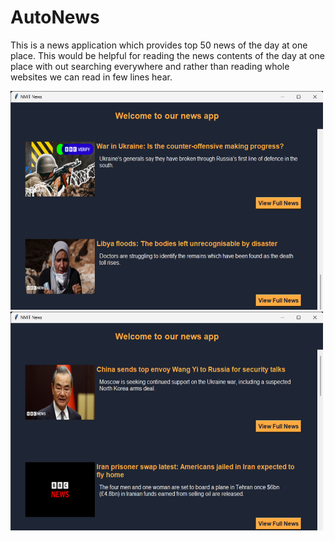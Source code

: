 # AutoNews
This is a news application which provides top 50 news of the day at one place.
This would be helpful for reading the news contents of the day at one place with out searching everywhere and rather than reading whole websites we can read in few lines hear.

<img src="1.png" width="500" height="350">

<img src="2.png" width="500" height="350">
